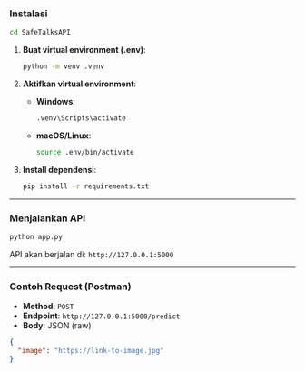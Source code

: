 
### Instalasi

   ```bash
   cd SafeTalksAPI
   ```

1. **Buat virtual environment (.env)**:

   ```bash
   python -m venv .venv
   ```

3. **Aktifkan virtual environment**:

   * **Windows**:

     ```bash
     .venv\Scripts\activate
     ```

   * **macOS/Linux**:

     ```bash
     source .env/bin/activate
     ```

4. **Install dependensi**:

   ```bash
   pip install -r requirements.txt
   ```

---

### Menjalankan API

```bash
python app.py
```

API akan berjalan di: `http://127.0.0.1:5000`

---

### Contoh Request (Postman)

* **Method**: `POST`
* **Endpoint**: `http://127.0.0.1:5000/predict`
* **Body**: JSON (raw)

```json
{
  "image": "https://link-to-image.jpg"
}
```
